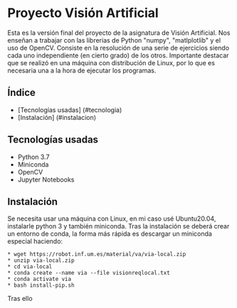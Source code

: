 # Proyecto Visión Artificial
Esta es la versión final del proyecto de la asignatura de Visión Artificial. Nos enseñan a trabajar con las librerias de Python "numpy", "matlplotlib" y el uso de OpenCV.
Consiste en la resolución de una serie de ejercicios siendo cada uno independiente (en cierto grado) de los otros. Importante destacar que se realizó en una máquina con distribución de Linux, por lo que es necesaria una a la hora de ejecutar los programas. 

## Índice
* [Tecnologías usadas] (#tecnologia)
* [Instalación] (#instalacion)

## Tecnologías usadas
* Python 3.7
* Miniconda
* OpenCV
* Jupyter Notebooks

## Instalación
Se necesita usar una máquina con Linux, en mi caso usé Ubuntu20.04, instalarle python 3 y también miniconda. Tras la instalación se deberá crear un entorno de conda, la forma más rápida es descargar un miniconda especial haciendo:
```
* wget https://robot.inf.um.es/material/va/via-local.zip
* unzip via-local.zip
* cd via-local
* conda create --name via --file visionreqlocal.txt
* conda activate via
* bash install-pip.sh
```
Tras ello 



